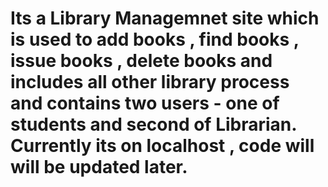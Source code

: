 #  Its a Library Managemnet site which is used to add books , find books , issue books , delete books and includes all other library process and contains two users - one of students and second of Librarian. Currently its on localhost , code will will be updated later.
